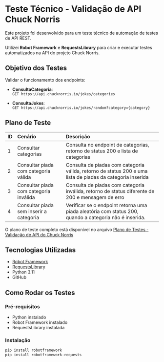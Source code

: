# Teste Técnico - Validação de API Chuck Norris

Este projeto foi desenvolvido para um teste técnico de automação de testes de API REST.

Utilizei **Robot Framework** e **RequestsLibrary** para criar e executar testes automatizados na API do projeto Chuck Norris.


## Objetivo dos Testes
Validar o funcionamento dos endpoints:

- **ConsultaCategoria**:  
  `GET https://api.chucknorris.io/jokes/categories`

- **ConsultaJokes**:  
  `GET https://api.chucknorris.io/jokes/random?category={category}`


## Plano de Teste

| ID | Cenário | Descrição |
|:--|:--------|:----------|
| 1 | Consultar categorias | Consulta no endpoint de categorias, retorno de status 200 e lista de categorias |
| 2 | Consultar piada com categoria válida | Consulta de piadas com categoria válida, retorno de status 200 e uma lista de piadas da categoria inserida |
| 3 | Consultar piada com categoria inválida | Consulta de piadas com categoria inválida, retorno de status diferente de 200 e mensagem de erro |
| 4 | Consultar piada sem inserir a categoria  | Verificar se o endpoint retorna uma piada aleatória com status 200, quando a categoria não é inserida.|

O plano de teste completo está disponível no arquivo [Plano de Testes - Validação de API do Chuck Norris](https://github.com/gabriela-qa/testetecnicoVILT/blob/main/Documenta%C3%A7%C3%B5es/PlanoDeTestesChuckNorris.md)


## Tecnologias Utilizadas

- [Robot Framework](https://robotframework.org/)
- [RequestsLibrary](https://marketsquare.github.io/robotframework-requests/)
- Python 3.11
- GitHub

## Como Rodar os Testes

### Pré-requisitos

- Python instalado
- Robot Framework instalado
- RequestsLibrary instalada

### Instalação

```bash
pip install robotframework
pip install robotframework-requests
